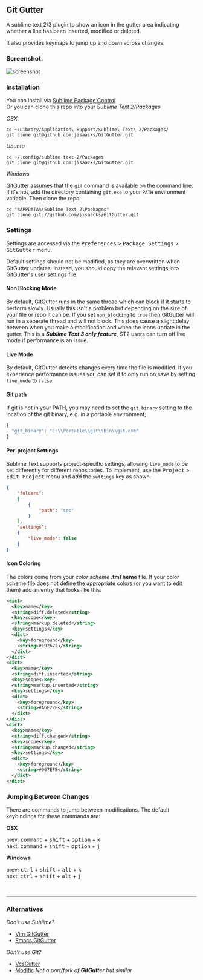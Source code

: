 ## Git Gutter

A sublime text 2/3 plugin to show an icon in the gutter area indicating whether a line has been inserted, modified or deleted.

It also provides keymaps to jump up and down across changes.

### Screenshot:

![screenshot](https://raw.github.com/jisaacks/GitGutter/master/screenshot.png)

### Installation

You can install via [Sublime Package Control](http://wbond.net/sublime_packages/package_control)  
Or you can clone this repo into your *Sublime Text 2/Packages*

*OSX*
```shell
cd ~/Library/Application\ Support/Sublime\ Text\ 2/Packages/
git clone git@github.com:jisaacks/GitGutter.git
```

*Ubuntu*
```shell
cd ~/.config/sublime-text-2/Packages
git clone git@github.com:jisaacks/GitGutter.git
```

*Windows*

GitGutter assumes that the `git` command is available on the command line. If it's not, add the directory containing `git.exe` to your `PATH` environment variable. Then clone the repo:

```dos
cd "%APPDATA%\Sublime Text 2\Packages"
git clone git://github.com/jisaacks/GitGutter.git
```

### Settings
Settings are accessed via the <kbd>Preferences</kbd> > <kbd>Package Settings</kbd> > <kbd>GitGutter</kbd> menu.

Default settings should not be modified, as they are overwritten when GitGutter updates. Instead, you should copy the relevant settings into GitGutter's user settings file.

#### Non Blocking Mode
By default, GitGutter runs in the same thread which can block if it starts to perform slowly. Usually this isn't a problem but depending on the size of your file or repo it can be. If you set `non_blocking` to `true` then GitGutter will run in a seperate thread and will not block. This does cause a slight delay between when you make a modification and when the icons update in the gutter. This is a ***Sublime Text 3 only feature***, ST2 users can turn off live mode if performance is an issue.

#### Live Mode
By default, GitGutter detects changes every time the file is modified. If you experience performance issues you can set it to only run on save by setting `live_mode` to `false`.

#### Git path
If git is not in your PATH, you may need to set the `git_binary` setting to the location of the git binary, e.g. in a portable environment;
```js
{
  "git_binary": "E:\\Portable\\git\\bin\\git.exe"
}
```


#### Per-project Settings
Sublime Text supports project-specific settings, allowing `live_mode` to be set differently for different repositories.
To implement, use the <kbd>Project</kbd> > <kbd>Edit Project</kbd> menu and add the `settings` key as shown.
```json
{
    "folders":
    [
        {
            "path": "src"
        }
    ],
    "settings":
    {
        "live_mode": false
    }
}
```

#### Icon Coloring

The colors come from your *color scheme* **.tmTheme** file. If your color scheme file does not define the appropriate colors (or you want to edit them) add an entry that looks like this:

```xml
<dict>
  <key>name</key>
  <string>diff.deleted</string>
  <key>scope</key>
  <string>markup.deleted</string>
  <key>settings</key>
  <dict>
    <key>foreground</key>
    <string>#F92672</string>
  </dict>
</dict>
<dict>
  <key>name</key>
  <string>diff.inserted</string>
  <key>scope</key>
  <string>markup.inserted</string>
  <key>settings</key>
  <dict>
    <key>foreground</key>
    <string>#A6E22E</string>
  </dict>
</dict>
<dict>
  <key>name</key>
  <string>diff.changed</string>
  <key>scope</key>
  <string>markup.changed</string>
  <key>settings</key>
  <dict>
    <key>foreground</key>
    <string>#967EFB</string>
  </dict>
</dict>
```  
### Jumping Between Changes
There are commands to jump between modifications. The default keybindings for these commands are:  

**OSX**

prev: <kbd>command</kbd> + <kbd>shift</kbd> + <kbd>option</kbd> + <kbd>k</kbd>  
next: <kbd>command</kbd> + <kbd>shift</kbd> + <kbd>option</kbd> + <kbd>j</kbd>

**Windows**

prev: <kbd>ctrl</kbd> + <kbd>shift</kbd> + <kbd>alt</kbd> + <kbd>k</kbd>  
next: <kbd>ctrl</kbd> + <kbd>shift</kbd> + <kbd>alt</kbd> + <kbd>j</kbd>

<br>

------------

### Alternatives

*Don't use Sublime?*
 - [Vim GitGutter](https://github.com/airblade/vim-gitgutter)
 - [Emacs GitGutter](https://github.com/syohex/emacs-git-gutter)

*Don't use Git?*
 - [VcsGutter](https://github.com/bradsokol/VcsGutter)
 - [Modific](https://github.com/gornostal/Modific) *Not a port/fork of __GitGutter__ but similar*
